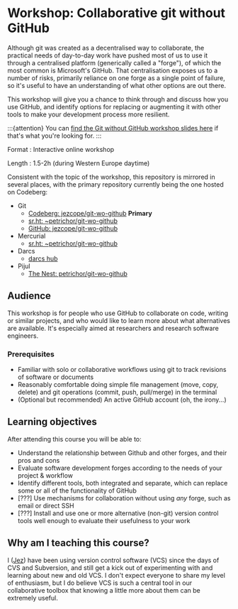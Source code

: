 # Workshop: Collaborative git without GitHub

Although git was created as a decentralised way to collaborate, the practical needs of day-to-day work have pushed most of us to use it through a centralised platform (generically called a "forge"), of which the most common is Microsoft's GitHub. That centralisation exposes us to a number of risks, primarily reliance on one forge as a single point of failure, so it's useful to have an understanding of what other options are out there.

This workshop will give you a chance to think through and discuss how you use GitHub, and identify options for replacing or augmenting it with other tools to make your development process more resilient.

:::{attention}
You can [find the Git without GitHub workshop slides here](/slides/) if that's what you're looking for.
:::

Format
: Interactive online workshop

Length
: 1.5-2h (during Western Europe daytime)

Consistent with the topic of the workshop, this repository is mirrored in several places, with the primary repository currently being the one hosted on Codeberg:

- Git
  - [Codeberg: jezcope/git-wo-github](https://codeberg.org/jezcope/git-wo-github) **Primary**
  - [sr.ht: ~petrichor/git-wo-github](https://sr.ht/~petrichor/git-wo-github/)
  - [GitHub: jezcope/git-wo-github](https://github.com/jezcope/git-wo-github)
- Mercurial
  - [sr.ht: ~petrichor/git-wo-github](https://hg.sr.ht/~petrichor/git-wo-github)
- Darcs
  - [darcs hub](https://hub.darcs.net/petrichor/git-wo-github)
- Pijul
  - [The Nest: petrichor/git-wo-github](https://nest.pijul.com/petrichor/git-wo-github)

## Audience

This workshop is for people who use GitHub to collaborate on code, writing or similar projects, and who would like to learn more about what alternatives are available. It's especially aimed at researchers and research software engineers.

### Prerequisites

- Familiar with solo or collaborative workflows using git to track revisions of software or documents
- Reasonably comfortable doing simple file management (move, copy, delete) and git operations (commit, push, pull/merge) in the terminal
- (Optional but recommended) An active GitHub account (oh, the irony...)

## Learning objectives

After attending this course you will be able to:

- Understand the relationship between Github and other forges, and their pros and cons
- Evaluate software development forges according to the needs of your project & workflow
- Identify different tools, both integrated and separate, which can replace some or all of the functionality of GitHub
- [???] Use mechanisms for collaboration without using _any_ forge, such as email or direct SSH
- [???] Install and use one or more alternative (non-git) version control tools well enough to evaluate their usefulness to your work

## Why am I teaching this course?

I ([Jez](https://erambler.co.uk/about/)) have been using version control software (VCS) since the days of CVS and Subversion, and still get a kick out of experimenting with and learning about new and old VCS. I don't expect everyone to share my level of enthusiasm, but I do believe VCS is such a central tool in our collaborative toolbox that knowing a little more about them can be extremely useful.
